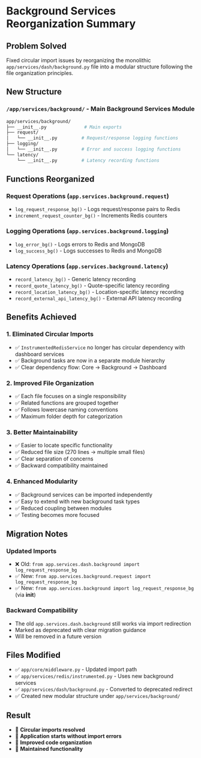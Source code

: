 # Background Services Reorganization Summary

## Problem Solved

Fixed circular import issues by reorganizing the monolithic `app/services/dash/background.py` file into a modular structure following the file organization principles.

## New Structure

### `/app/services/background/` - Main Background Services Module

```bash
app/services/background/
├── __init__.py              # Main exports
├── request/
│   └── __init__.py         # Request/response logging functions
├── logging/
│   └── __init__.py         # Error and success logging functions  
└── latency/
    └── __init__.py         # Latency recording functions
```

## Functions Reorganized

### Request Operations (`app.services.background.request`)

- `log_request_response_bg()` - Logs request/response pairs to Redis
- `increment_request_counter_bg()` - Increments Redis counters

### Logging Operations (`app.services.background.logging`)  

- `log_error_bg()` - Logs errors to Redis and MongoDB
- `log_success_bg()` - Logs successes to Redis and MongoDB

### Latency Operations (`app.services.background.latency`)

- `record_latency_bg()` - Generic latency recording
- `record_quote_latency_bg()` - Quote-specific latency recording
- `record_location_latency_bg()` - Location-specific latency recording  
- `record_external_api_latency_bg()` - External API latency recording

## Benefits Achieved

### 1. **Eliminated Circular Imports**

- ✅ `InstrumentedRedisService` no longer has circular dependency with dashboard services
- ✅ Background tasks are now in a separate module hierarchy
- ✅ Clear dependency flow: Core → Background → Dashboard

### 2. **Improved File Organization**

- ✅ Each file focuses on a single responsibility
- ✅ Related functions are grouped together
- ✅ Follows lowercase naming conventions
- ✅ Maximum folder depth for categorization

### 3. **Better Maintainability**

- ✅ Easier to locate specific functionality
- ✅ Reduced file size (270 lines → multiple small files)
- ✅ Clear separation of concerns
- ✅ Backward compatibility maintained

### 4. **Enhanced Modularity**

- ✅ Background services can be imported independently
- ✅ Easy to extend with new background task types
- ✅ Reduced coupling between modules
- ✅ Testing becomes more focused

## Migration Notes

### Updated Imports

- ❌ Old: `from app.services.dash.background import log_request_response_bg`
- ✅ New: `from app.services.background.request import log_request_response_bg`
- ✅ New: `from app.services.background import log_request_response_bg` (via __init__)

### Backward Compatibility

- The old `app.services.dash.background` still works via import redirection
- Marked as deprecated with clear migration guidance
- Will be removed in a future version

## Files Modified

- ✅ `app/core/middleware.py` - Updated import path
- ✅ `app/services/redis/instrumented.py` - Uses new background services
- ✅ `app/services/dash/background.py` - Converted to deprecated redirect
- ✅ Created new modular structure under `app/services/background/`

## Result

- 🎉 **Circular imports resolved**
- 🎉 **Application starts without import errors**  
- 🎉 **Improved code organization**
- 🎉 **Maintained functionality**
